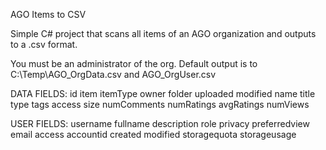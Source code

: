 AGO Items to CSV

Simple C# project that scans all items of an AGO organization and outputs to a .csv format.

You must be an administrator of the org.
Default output is to C:\Temp\AGO_OrgData.csv and AGO_OrgUser.csv

DATA FIELDS:
id
item
itemType
owner
folder
uploaded
modified
name
title
type
tags
access
size
numComments
numRatings
avgRatings
numViews

USER FIELDS:
username
fullname
description
role
privacy
preferredview
email
access
accountid
created
modified
storagequota
storageusage




